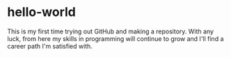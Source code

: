 # hello-world

This is my first time trying out GitHub and making a repository. With any luck, from here my skills in programming will continue to grow and I'll find a career path I'm satisfied with.
